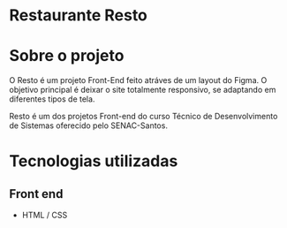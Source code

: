 # Restaurante Resto

# Sobre o projeto

O Resto é um projeto Front-End feito atráves de um layout do Figma. O objetivo principal é deixar o site totalmente responsivo, se adaptando em diferentes tipos de tela.

Resto é um dos projetos Front-end do curso Técnico de Desenvolvimento de Sistemas oferecido pelo SENAC-Santos.

# Tecnologias utilizadas

## Front end
- HTML / CSS 

